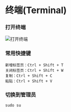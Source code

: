 # 终端(Terminal)


	
	
### 打开终端	


![打开终端](http://odyag87a4.bkt.clouddn.com/animation/ubuntu_open_terminal.gif)


### 常用快捷键

	新增标签页：Ctrl + Shift + T
	关闭标签页：Ctrl + Shift + W
	复制：Ctrl + Shift + C
	粘贴：Ctrl + Shift + V


### 切换到管理员

	sudo su